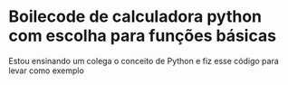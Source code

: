 # Boilecode de calculadora python com escolha para funções básicas

Estou ensinando um colega o conceito de Python e fiz esse código para levar como exemplo
